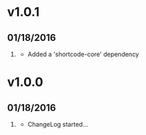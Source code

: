 # v1.0.1
## 01/18/2016

1. [](#improved)
    * Added a 'shortcode-core' dependency

# v1.0.0
## 01/18/2016

1. [](#new)
    * ChangeLog started...

